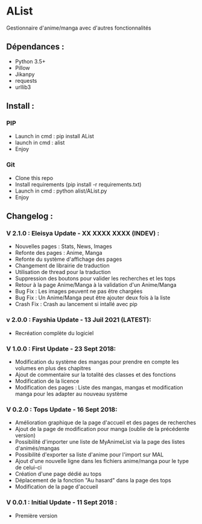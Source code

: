 # AList
Gestionnaire d'anime/manga avec d'autres fonctionnalités

## Dépendances :
- Python 3.5+
- Pillow 
- Jikanpy
- requests
- urllib3

## Install :

### PIP

- Launch in cmd : pip install AList
- launch in cmd : alist
- Enjoy

### Git

- Clone this repo
- Install requirements (pip install -r requirements.txt)
- Launch in cmd : python alist/AList.py
- Enjoy

## Changelog : 

### V 2.1.0 : Eleisya Update - XX XXXX XXXX (INDEV) :
- Nouvelles pages : Stats, News, Images
- Refonte des pages : Anime, Manga
- Refonte du système d'affichage des pages
- Changement de librairie de traduction
- Utilisation de thread pour la traduction
- Suppression des boutons pour valider les recherches et les tops
- Retour à la page Anime/Manga à la validation d'un Anime/Manga
- Bug Fix : Les images peuvent ne pas être chargées
- Bug Fix : Un Anime/Manga peut être ajouter deux fois à la liste
- Crash Fix : Crash au lancement si intallé avec pip

### v 2.0.0 : Fayshia Update - 13 Juil 2021 (LATEST):
- Recréation complète du logiciel

### V 1.0.0 : First Update - 23 Sept 2018:
- Modification du système des mangas pour prendre en compte les volumes en plus des chapitres
- Ajout de commentaire sur la totalité des classes et des fonctions
- Modification de la licence
- Modification des pages : Liste des mangas, mangas et modification manga pour les adapter au nouveau système

### V 0.2.0 : Tops Update - 16 Sept 2018:
- Amélioration graphique de la page d'accueil et des pages de recherches
- Ajout de la page de modification pour manga (oublie de la précédente version)
- Possibilité d'importer une liste de MyAnimeList via la page des listes d'animés/mangas
- Possibilité d'exporter sa liste d'anime pour l'import sur MAL
- Ajout d'une nouvelle ligne dans les fichiers anime/manga pour le type de celui-ci
- Création d'une page dédié au tops
- Déplacement de la fonction "Au hasard" dans la page des tops
- Modification de la page d'accueil

### V 0.0.1 : Initial Update - 11 Sept 2018 :
- Première version

